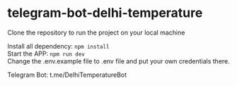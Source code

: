 # telegram-bot-delhi-temperature

Clone the repository to run the project on your local machine

Install all dependency: `npm install`<br />
Start the APP: `npm run dev`<br />
Change the .env.example file to .env file and put your own credentials there.

Telegram Bot: t.me/DelhiTemperatureBot
